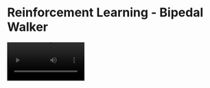 # Reinforcement Learning - Bipedal Walker

<video src='https://github.com/user-attachments/assets/c8108b63-52f4-4a51-89ff-9f501e97cdca' width=180/>

- [Getting started](#getting-started)
- [Layout](#layout)
- [Running code](#running-code)
   * [Available arguments](#available-arguments)
   * [Example](#example)
- [Developing your agent](#developing-your-agent)
- [Connecting with WandB](#connecting-with-wandb)
- [Useful git commands](#useful-git-commands)

<!-- TOC --><a name="getting-started"></a>
# Getting Started

Install the project and install dependencies
```bash
# Clone repo
git clone git@github.com:Tom-Pecher/RL-CW
cd RL-CW

# Create and source the virtual environment
python -m venv venv
source venv/bin/activate # Linux
venv\Scripts\activate.bat # Windows

# Install requirements
pip install -r requirements.txt
```

<!-- TOC --><a name="layout"></a>
# Layout

The files we are working on are in the `src` directory. This contains sub-directories for everything we will be working on. These sub directories are where you should put your code.

> [!WARNING]
> Please do not modify the `main.py` file other than to add your own agent: it could be difficult to merge changes.

For example, the `src/agents/ddpg` directory contains the code for the DDPG agent. You do not need to follow this exactly; but it can serve as an example.

> [!NOTE]
> The `common` directory contains code that is shared between all agents. You can add any code you want to this directory, but it should be generic enough to be used by all agents.

```bash
src
├── agents
│   ├── common
│   │   ├── __init__.py  # Contains any code that should be run when importing the common module
│   │   ├── actor.py
│   │   ├── critic.py
│   │   └── replay_buffer.py
│   └── ddpg
│        ├── __init__.py  # Contains any code that should be run before the agent is initialized (populating caches, etc.)
│        ├── agent.py # Contains the code for the agent itself
│        ├── record.py # Contains the code for recording the agent
│        └── train.py # Contains the code for the training script (train_agent())
```

<!-- TOC --><a name="running-code"></a>
# Running code

```bash
# Navigate to the src directory
cd src

# Run the training script
python main.py

# To run an agent you can use the following command
python main.py --agent [agent-name]
```

<!-- TOC --><a name="available-arguments"></a>
## Available arguments

| Argument | Description |
| --- | --- |
| --agent | The agent to train. This is required. |
| --hardcore | Whether to use the hardcore version of the environment. |
| --render | Whether to render the environment. (note: periodic videos should still be recorded).|

<!-- TOC --><a name="example"></a>
## Example

To run the example agent, run the following command:
```bash
python main.py --agent example
```

<!-- TOC --><a name="developing-your-agent"></a>
# Developing your agent

Each agent should be in a separate directory. The directory contains a `train.py` file that contains the training code for your agent.
You can also add any other files you need for your agent, but these should be in the agent's directory.

As for what the training code should look like, you can look at the `example.py` file in the `src` directory, or either of the `dqn` and `ddpg` examples.
These examples will both save progress at intervals of 100.

<!-- TOC --><a name="connecting-with-wandb"></a>
# Connecting with WandB
The example agents use Weights and Biases ([WandB](https://wandb.ai/home)) to track progress and back up all videos and data.

WandB should be installed if you have created your virtual environment and installed everything in `requirements.txt` (see [Getting started](#getting-started))

To setup wandb, firstly sign up for an account on https://wandb.ai/site:

Then go to the [authorize page](https://wandb.ai/authorize) to create an API key. You can then leave this page open, and run the following command in a terminal (in your virtual environment):
```bash
wandb login
```

Paste your API key in here.

The runs should now all be backed up on WandB.

<!-- TOC --><a name="useful-git-commands"></a>
# Useful git commands

To push the project to git, you should follow a structure similar to this:

```bash
git checkout -b [branch-type]/[branch-name]
git commit [files]
git push -u origin [branch-type]/[branch-name]
```

The branch types should describe what this new branch does. For example:
```bash
git checkout -b bugfix/... # Fixed bug (properly)
git checkout -b hotfix/... # Fixed bug (temporary fix)
git checkout -b feature/... # New feature
git checkout -b isready/... # This particular part is ready
git checkout -b release/... # WHOLE PROJECT is ready
```

The branch names should be a more in depth description of what you have changed. Do not use uppercase, and all spaces should be hyphens `-`. For example:

```bash
git checkout -b bugfix/dqn-fixed-indexing
git checkout -b hotfix/removed-gpu-using-cpu
git checkout -b feature/added-initial-dqn
git checkout -b isready/dqn-is-ready
git checkout -b release/v1.0.0 # Only do this when ALL parts are ready
```

After creating your branch, checkout your files. You can either run `git checkout` on each individual filename, or if you have multiple files and would like to commit all of them, you can navigate to the `src` dir and run `git checkout .`

```bash
git add .
```

Once this has been done, you should push your changes.

```bash
git push -u origin [branch-name]

# for example
git push -u origin bugfix/dqn-fixed-indexing
```

After this is done, you can go to github and create a new pull request with your branch. Make sure to tag someone else in to review it!

[View Pull Requests](https://github.com/Tom-Pecher/RL-CW/pulls)
